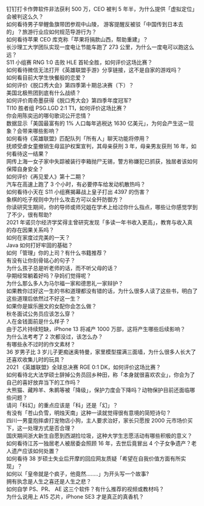 钉钉打卡作弊软件非法获利 500 万，CEO 被判 5 年半，为什么提供「虚拟定位」会被判这么久？  
如何看待男子举鲤鱼旗带团参观中山陵， 游客提醒反被驳「中国传到日本去的」？旅游行业应如何规范导游行为？  
如何看待苹果 CEO 库克称「苹果将捐款山西，帮助重建」？  
长沙理工大学团队实现一度电让节能车跑了 273 公里，为什么一度电可以跑这么远？  
S11 小组赛 RNG 1:0 击败 HLE 首轮全胜，如何评价这场比赛？  
如何看待微信无法打开《英雄联盟手游》分享链接，这不是自家的游戏吗？  
如何看目前大学生快餐般的恋爱？  
如何评价《脱口秀大会》第四季第十期总决赛（下）？  
美国北极熊团到底有什么战绩？  
如何评价周奇墨获得《脱口秀大会》第四季年度冠军?  
TI10 胜者组 PSG.LGD 2:1 T1，如何评价这场比赛？  
你会用陈奕迅的哪句歌词公开恋情？  
数据显示「美国最富有的 1% 人口每年逃税达 1630 亿美元」，为何会产生这一现象？会带来哪些影响？  
如何看待《英雄联盟》匹配队列「所有人」聊天功能将停用？  
抚顺受虐女童撤销生母监护权案宣判，其母亲获刑 3 年，母亲男友获刑 16 年，如何看待这一结果？  
网传上海一女子家中失踪被装行李箱抛尸无锡，警方称嫌犯已抓获，独居者该如何保障自身安全？  
如何评价《再见爱人》第十二期？  
汽车在高速上跑了 3 个小时，有必要停车给发动机散热吗？  
如何看待小天在 S11 小组赛揭幕战上皇子打出 4397 的伤害？  
象棋的吃子规则中为什么攻击方可以全歼防御方？  
你读研究生期间，你的导师或师兄姐在学术上给过你什么指点，哪些让你感觉学到了不少，很有帮助?  
2021 年诺贝尔经济学奖得主曾研究发现「多读一年书收入更高」，教育与收入真的存在因果关系吗？  
如何在家度过完美的一天？  
Java 如何打好牢固的基础？  
如何「管理」你的上司？有什么书籍推荐？  
有没有让你刻骨铭心的句子？  
为什么孩子总是听老师的话，而不听父母的话？  
孕期经常躺着好吗？孕妈们觉得呢？  
为什么那么多人为马尔福一家和德思礼一家辩护？  
如果教你过好这一生的书和道理都没有错的话，为什么很多人读了这些书，明白了这些道理后依然过不好这一生？  
如果你是娱乐圈文的女配你会怎么做？  
秋冬面试公务员应该怎么穿？  
人在金钱面前是什么样子？  
由于芯片持续短缺，iPhone 13 将减产 1000 万部，这将产生哪些后续影响？  
为什么法考考了 2 次都没过，该怎么办？  
有哪些永不过时的作文素材？  
36 岁男子比 3 岁儿子更痴迷奥特曼，家里模型摆满三面墙，为什么很多人长大了还喜欢收集儿时的玩具？  
2021 《英雄联盟》全球总决赛 RGE 0:1 DK，如何评价这场比赛？  
如何看待北大法学硕士辞掉公务员回乡种田，称「本身就很喜欢农业」，你会为了自己的喜好放弃当下的工作吗？  
大熊猫、藏羚羊、朱鹮等被「降级」，保护力度会下降吗？动物保护目前还面临哪些问题？  
请问「科幻」的重点应该是「科」还是「幻」？  
有没有「苍山负雪，明烛天南」这种一读就觉得很有意境的简短诗句？  
四川一男童抱摔虐打宠物店小狗，主人要求治好，家长只愿按 2000 元市场价买下，这一处理方式是否合理？  
国庆期间浙大新生自愿到西湖捡垃圾，这种大学生志愿活动有哪些积极的意义？  
如何看待江苏一独居老人被居委会照顾 16 年，去世后竟冒出 4 个子女争遗产？老人遗产应该如何处置？  
如何看待 38 岁硕士失业后开摩的回应网友质疑「希望在自我价值方面有所实现」？  
如何以「皇帝就是个疯子，他竟然........」为开头写一个故事?  
拥有执念是人生之喜还是人生之悲？  
如何自学 PS、PR、 AE 这三个软件？有什么推荐的视频或教材吗？  
为什么说用上 A15 芯片，iPhone SE3 才是真正的真香机？  

